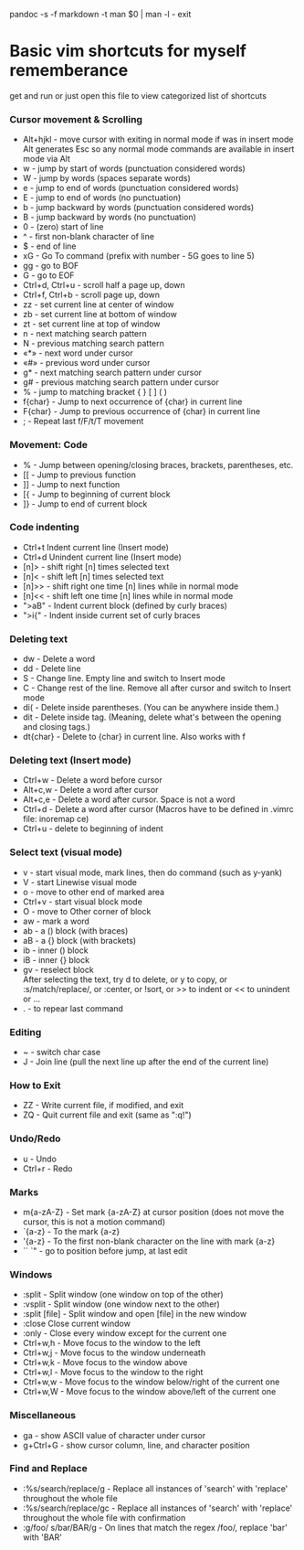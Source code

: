 pandoc -s -f markdown -t man $0 | man -l - 
exit 

Basic vim shortcuts for myself rememberance
=
get and run or just open this file to view categorized list of shortcuts  

### Cursor movement & Scrolling

- Alt+hjkl - move cursor with exiting in normal mode if was in insert mode  
  Alt generates Esc so any normal mode commands are available in insert mode via Alt  
- w - jump by start of words (punctuation considered words)  
- W - jump by words (spaces separate words)  
- e - jump to end of words (punctuation considered words)  
- E - jump to end of words (no punctuation)  
- b - jump backward by words (punctuation considered words)  
- B - jump backward by words (no punctuation)  
- 0 - (zero) start of line  
- ^ - first non-blank character of line  
- $ - end of line  
- xG - Go To command (prefix with number - 5G goes to line 5)  
- gg - go to BOF  
- G - go to EOF  
- Ctrl+d, Ctrl+u - scroll half a page up, down  
- Ctrl+f, Ctrl+b - scroll page up, down  
- zz - set current line at center of window  
- zb - set current line at bottom of window  
- zt - set current line at top of window  
- n - next matching search pattern  
- N - previous matching search pattern  
- «*» - next word under cursor  
- «#» - previous word under cursor  
- g* - next matching search pattern under cursor  
- g# - previous matching search pattern under cursor  
- % - jump to matching bracket { } [ ] ( )  
- f{char} - Jump to next occurrence of {char} in current line  
- F{char} - Jump to previous occurrence of {char} in current line   
- ; - Repeat last f/F/t/T movement  

### Movement: Code

- % - Jump between opening/closing braces, brackets, parentheses, etc.  
- [[ - Jump to previous function  
- ]] - Jump to next function  
- [{ - Jump to beginning of current block  
- ]} - Jump to end of current block  

### Code indenting

- Ctrl+t Indent current line (Insert mode)  
- Ctrl+d Unindent current line (Insert mode)  
- [n]> - shift right [n] times selected text  
- [n]< - shift left [n] times selected text  
- [n]>> - shift right one time [n] lines while in normal mode  
- [n]<< - shift left one time [n] lines while in normal mode  
- ">aB" - Indent current block (defined by curly braces)  
- ">i{" - Indent inside current set of curly braces  

### Deleting text

- dw - Delete a word  
- dd - Delete line  
- S - Change line. Empty line and switch to Insert mode  
- C - Change rest of the line. Remove all after cursor and switch to Insert mode  
- di( - Delete inside parentheses. (You can be anywhere inside them.)  
- dit - Delete inside tag. (Meaning, delete what's between the opening and closing tags.)  
- dt{char} - Delete to {char} in current line. Also works with f  

### Deleting text (Insert mode)

- Ctrl+w - Delete a word before cursor  
- Alt+c,w - Delete a word after cursor  
- Alt+c,e - Delete a word after cursor. Space is not a word  
- Ctrl+d - Delete a word after cursor (Macros have to be defined in .vimrc file: inoremap <C-d> <space><esc>ce)  
- Ctrl+u - delete to beginning of indent  

### Select text (visual mode)

- v - start visual mode, mark lines, then do command (such as y-yank)  
- V - start Linewise visual mode  
- o - move to other end of marked area  
- Ctrl+v - start visual block mode  
- O - move to Other corner of block  
- aw - mark a word  
- ab - a () block (with braces)  
- aB - a {} block (with brackets)  
- ib - inner () block  
- iB - inner {} block  
- gv - reselect block  
After selecting the text, try d to delete, or y to copy, or :s/match/replace/, or :center, or !sort, or >> to indent or << to unindent or ...  
- . - to repear last command  

### Editing

- ~ - switch char case  
- J - Join line (pull the next line up after the end of the current line)

### How to Exit

- ZZ - Write current file, if modified, and exit  
- ZQ - Quit current file and exit (same as ":q!")  

### Undo/Redo

- u - Undo  
- Ctrl+r - Redo  

### Marks

- m{a-zA-Z} - Set mark {a-zA-Z} at cursor position (does not move the cursor, this is not a motion command)  
- `{a-z} - To the mark {a-z}  
- '{a-z} - To the first non-blank character on the line with mark {a-z}  
- `` `" - go to position before jump, at last edit  


### Windows

- :split - Split window (one window on top of the other)  
- :vsplit - Split window (one window next to the other)  
- :split [file] - Split window and open [file] in the new window  
- :close Close current window  
- :only - Close every window except for the current one  
- Ctrl+w,h - Move focus to the window to the left  
- Ctrl+w,j - Move focus to the window underneath  
- Ctrl+w,k - Move focus to the window above  
- Ctrl+w,l - Move focus to the window to the right  
- Ctrl+w,w - Move focus to the window below/right of the current one  
- Ctrl+w,W - Move focus to the window above/left of the current one  

### Miscellaneous

- ga - show ASCII value of character under cursor  
- g+Ctrl+G - show cursor column, line, and character position  


### Find and Replace

- :%s/search/replace/g - Replace all instances of 'search' with 'replace' throughout the whole file  
- :%s/search/replace/gc - Replace all instances of 'search' with 'replace' throughout the whole file with confirmation  
- :g/foo/ s/bar/BAR/g - On lines that match the regex /foo/, replace 'bar' with 'BAR'  


